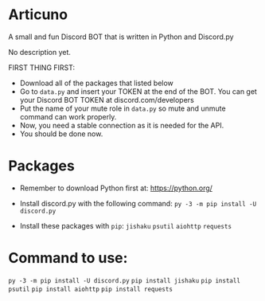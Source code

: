 # Articuno
A small and fun Discord BOT that is written in Python and Discord.py

No description yet.

FIRST THING FIRST:
- Download all of the packages that listed below
- Go to ``data.py`` and insert your TOKEN at the end of the BOT. You can get your Discord BOT TOKEN at discord.com/developers
- Put the name of your mute role in ``data.py`` so mute and unmute command can work properly.
- Now, you need a stable connection as it is needed for the API.
- You should be done now.


# Packages
- Remember to download Python first at: https://python.org/

- Install discord.py with the following command:
```py -3 -m pip install -U discord.py```

- Install these packages with ``pip``: ``jishaku`` ``psutil`` ``aiohttp`` ``requests``

# Command to use:
```py -3 -m pip install -U discord.py```
```pip install jishaku```
```pip install psutil```
```pip install aiohttp```
```pip install requests```
